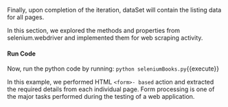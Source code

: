 Finally, upon completion of the iteration, dataSet will contain the listing data for all pages.

In this section, we explored the methods and properties from selenium.webdriver and implemented them for web scraping activity.

#### Run Code
Now, run the python code by running: `python seleniumBooks.py`{{execute}}

In this example, we performed HTML `<form>- based` action and extracted the required details from each individual page. Form processing is one of the major tasks performed during the testing of a web application.  
